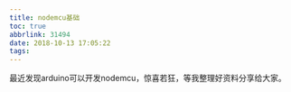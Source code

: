 ```yaml
---
title: nodemcu基础
toc: true
abbrlink: 31494
date: 2018-10-13 17:05:22
tags:
---
```


最近发现arduino可以开发nodemcu，惊喜若狂，等我整理好资料分享给大家。